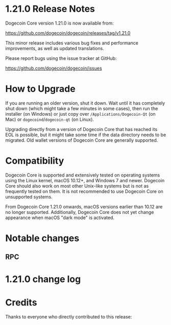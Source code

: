 1.21.0 Release Notes
====================

Dogecoin Core version 1.21.0 is now available from:

  <https://github.com/dogecoin/dogecoin/releases/tag/v1.21.0>

This minor release includes various bug fixes and performance
improvements, as well as updated translations.

Please report bugs using the issue tracker at GitHub:

  <https://github.com/dogecoin/dogecoin/issues>

How to Upgrade
==============

If you are running an older version, shut it down. Wait until it has completely
shut down (which might take a few minutes in some cases), then run the
installer (on Windows) or just copy over `/Applications/Dogecoin-Qt` (on Mac)
or `dogecoind`/`dogecoin-qt` (on Linux).

Upgrading directly from a version of Dogecoin Core that has reached its EOL is
possible, but it might take some time if the data directory needs to be migrated. Old
wallet versions of Dogecoin Core are generally supported.

Compatibility
==============

Dogecoin Core is supported and extensively tested on operating systems
using the Linux kernel, macOS 10.12+, and Windows 7 and newer.  Dogecoin
Core should also work on most other Unix-like systems but is not as
frequently tested on them.  It is not recommended to use Dogecoin Core on
unsupported systems.

From Dogecoin Core 1.21.0 onwards, macOS versions earlier than 10.12 are no
longer supported. Additionally, Dogecoin Core does not yet change appearance
when macOS "dark mode" is activated.

Notable changes
===============

RPC
---


1.21.0 change log
=================


Credits
=======

Thanks to everyone who directly contributed to this release:


